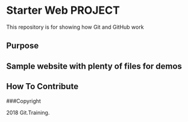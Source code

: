 # Starter Web PROJECT

This repository is for showing how Git and GitHub work

## Purpose

## Sample website with plenty of files for demos

## How To Contribute

###Copyright

2018 Git.Training.